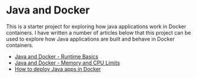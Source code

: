 # Java and Docker

This is a starter project for exploring how java applications work in Docker containers. I have written a number of articles below that this project can be used to explore how Java applications are built and behave in Docker containers.

- [Java and Docker - Runtime Basics](https://zsiegel.com/2018/11/25/java-and-docker-runtime-basics)
- [Java and Docker - Memory and CPU Limits](https://zsiegel.com/2018/11/26/java-and-docker-memory-and-cpu-limits)
- [How to deploy Java apps in Docker](https://zsiegel.com/2018/12/12/how-to-deploy-java-apps-in-docker)